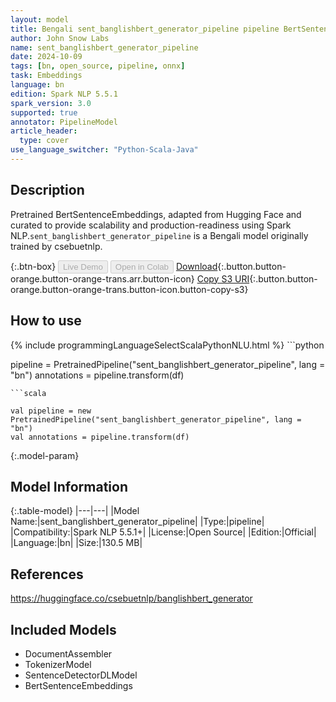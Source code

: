 ```yaml
---
layout: model
title: Bengali sent_banglishbert_generator_pipeline pipeline BertSentenceEmbeddings from csebuetnlp
author: John Snow Labs
name: sent_banglishbert_generator_pipeline
date: 2024-10-09
tags: [bn, open_source, pipeline, onnx]
task: Embeddings
language: bn
edition: Spark NLP 5.5.1
spark_version: 3.0
supported: true
annotator: PipelineModel
article_header:
  type: cover
use_language_switcher: "Python-Scala-Java"
---
```


## Description

Pretrained BertSentenceEmbeddings, adapted from Hugging Face and curated to provide scalability and production-readiness using Spark NLP.`sent_banglishbert_generator_pipeline` is a Bengali model originally trained by csebuetnlp.

{:.btn-box}
<button class="button button-orange" disabled>Live Demo</button>
<button class="button button-orange" disabled>Open in Colab</button>
[Download](https://s3.amazonaws.com/auxdata.johnsnowlabs.com/public/models/sent_banglishbert_generator_pipeline_bn_5.5.1_3.0_1728475401904.zip){:.button.button-orange.button-orange-trans.arr.button-icon}
[Copy S3 URI](s3://auxdata.johnsnowlabs.com/public/models/sent_banglishbert_generator_pipeline_bn_5.5.1_3.0_1728475401904.zip){:.button.button-orange.button-orange-trans.button-icon.button-copy-s3}

## How to use



<div class="tabs-box" markdown="1">
{% include programmingLanguageSelectScalaPythonNLU.html %}
```python

pipeline = PretrainedPipeline("sent_banglishbert_generator_pipeline", lang = "bn")
annotations =  pipeline.transform(df)   

```
```scala

val pipeline = new PretrainedPipeline("sent_banglishbert_generator_pipeline", lang = "bn")
val annotations = pipeline.transform(df)

```
</div>

{:.model-param}
## Model Information

{:.table-model}
|---|---|
|Model Name:|sent_banglishbert_generator_pipeline|
|Type:|pipeline|
|Compatibility:|Spark NLP 5.5.1+|
|License:|Open Source|
|Edition:|Official|
|Language:|bn|
|Size:|130.5 MB|

## References

https://huggingface.co/csebuetnlp/banglishbert_generator

## Included Models

- DocumentAssembler
- TokenizerModel
- SentenceDetectorDLModel
- BertSentenceEmbeddings